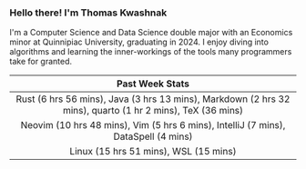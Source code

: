 
### Hello there! I'm Thomas Kwashnak

I'm a Computer Science and Data Science double major with an Economics
minor at Quinnipiac University, graduating in 2024.
I enjoy diving into algorithms and learning the inner-workings of the tools
many programmers take for granted.

| Past Week Stats |
| :---: |
| Rust (6 hrs 56 mins), Java (3 hrs 13 mins), Markdown (2 hrs 32 mins), quarto (1 hr 2 mins), TeX (36 mins) |
| Neovim (10 hrs 48 mins), Vim (5 hrs 6 mins), IntelliJ (7 mins), DataSpell (4 mins) |
| Linux (15 hrs 51 mins), WSL (15 mins) |

